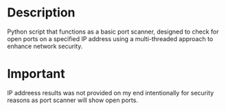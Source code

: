 # Description 
Python script that functions as a basic port scanner, designed to check for open ports on a specified IP address using a multi-threaded approach to enhance network security. 

# Important 
IP addreess results was not provided on my end intentionally for security reasons as port scanner will show open ports. 
